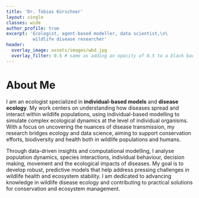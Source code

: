 ```yaml
---
title: 'Dr. Tobias Kürschner'
layout: single
classes: wide
author_profile: true
excerpt: 'Ecologist, agent-based modeller, data scientist,\n\ 
          wildlife disease researcher'
header:
  overlay_image: assets/images/wbd.jpg
  overlay_filter: 0.5 # same as adding an opacity of 0.5 to a black background
---
```



# About Me

I am an ecologist specialized in **individual-based models** and **disease ecology**. My work centers on understanding how diseases spread and interact within wildlife populations, using individual-based modelling to simulate complex ecological dynamics at the level of individual organisms. With a focus on uncovering the nuances of disease transmission, my research bridges ecology and data science, aiming to support conservation efforts, biodiversity and health both in wildlife populations and humans.

Through data-driven insights and computational modelling, I analyse population dynamics, species interactions, individual behaviour, decision making, movement and the ecological impacts of diseases. My goal is to develop robust, predictive models that help address pressing challenges in wildlife health and ecosystem stability. I am dedicated to advancing knowledge in wildlife disease ecology and contributing to practical solutions for conservation and ecosystem management.

